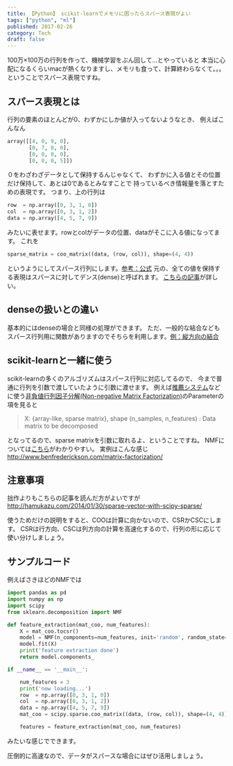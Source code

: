 ```yaml
---
title: 【Python】 scikit-learnでメモリに困ったらスパース表現がよい
tags: ["python", "ml"]
published: 2017-02-26
category: Tech
draft: false
---
```



100万×100万の行列を作って、機械学習をぶん回して…とやっていると
本当に心配になるくらいmacが熱くなりますし、メモリも食って、計算終わらなくて。。。
ということでスパース表現ですね。

## スパース表現とは

行列の要素のほとんどが0、わずかにしか値が入ってないようなとき、
例えばこんなん

```python
array([[4, 0, 9, 0],
       [0, 7, 0, 0],
       [0, 0, 0, 0],
       [0, 0, 0, 5]])
```

０をわざわざデータとして保持するんじゃなくて、
わずかに入る値とその位置だけ保持して、あとは0であるとみなすことで
持っているべき情報量を落とすための表現です。
つまり、上の行列は

```python
row  = np.array([0, 3, 1, 0])
col  = np.array([0, 3, 1, 2])
data = np.array([4, 5, 7, 9])
```

みたいに表せます。rowとcolがデータの位置、dataがそこに入る値になってます。
これを

```python
sparse_matrix = coo_matrix((data, (row, col)), shape=(4, 4))
```

というようにしてスパース行列にします。[参考：公式](https://docs.scipy.org/doc/scipy-0.18.1/reference/generated/scipy.sparse.coo_matrix.html#scipy.sparse.coo_matrix)
元の、全ての値を保持する表現はスパースに対してデンス(dense)と呼ばれます。
[こちらの記事](http://qiita.com/kazk1018/items/c338b2883b4a58298bcf)が詳しい。

## denseの扱いとの違い

基本的にはdenseの場合と同様の処理ができます。
ただ、一般的な結合などもスパース行列用に関数がありますのでそちらを利用します。[例：縦方向の結合](https://docs.scipy.org/doc/scipy/reference/generated/scipy.sparse.vstack.html)

## scikit-learnと一緒に使う

scikit-learnの多くのアルゴリズムはスパース行列に対応してるので、
今まで普通に行列を引数で渡していたように引数に渡せます。
例えば[推薦システム](http://www.kamishima.net/archive/recsys.pdf)などに使う[非負値行列因子分解(Non-negative Matrix Factorization)](http://scikit-learn.org/stable/modules/generated/sklearn.decomposition.NMF.html)のParameterの項を見ると

> X: {array-like, sparse matrix}, shape (n_samples, n_features) : Data matrix to be decomposed

となってるので、sparse matrixを引数に取れるよ、ということですね。
NMFについては[こちら](http://qiita.com/takechanman/items/6d1f65f94f7aaa016377)がわかりやすい。
実例はこんな感じ　<http://www.benfrederickson.com/matrix-factorization/>

## 注意事項

拙作よりもこちらの記事を読んだ方がよいですが
<http://hamukazu.com/2014/01/30/sparse-vector-with-scipy-sparse/>

使うためだけの説明をすると、COOは計算に向かないので、CSRかCSCにします。
CSRは行方向、CSCは列方向の計算を高速化するので、行列の形に応じて使い分けしましょう。

## サンプルコード

例えばさきほどのNMFでは

```python
import pandas as pd
import numpy as np
import scipy
from sklearn.decomposition import NMF

def feature_extraction(mat_coo, num_features):
    X = mat_coo.tocsr()
    model = NMF(n_components=num_features, init='random', random_state=0)
    model.fit(X)
    print('feature extraction done')
    return model.components_

if __name__ == '__main__':

    num_features = 3
    print('now loading...')
    row  = np.array([0, 3, 1, 0])
    col  = np.array([0, 3, 1, 2])
    data = np.array([4, 5, 7, 9])
    mat_coo = scipy.sparse.coo_matrix((data, (row, col)), shape=(4, 4))

    features = feature_extraction(mat_coo, num_features)

```

みたいな感じでできます。

圧倒的に高速なので、データがスパースな場合にはぜひ活用しましょう。
